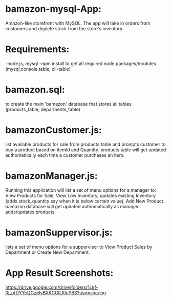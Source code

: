 # bamazon-mysql-App:
Amazon-like storefront with MySQL. 
The app will take in orders from customers and deplete stock from the store's inventory.

# Requirements:

  -node.js, mysql
  -npm install to get all required node packages/modules (mysql,console.table, cli-table)

# bamazon.sql:
  to create the main 'bamazon' database that stores all tables (products_table, deparments_table)
# bamazonCustomer.js:
  list available products for sale from products table and prompts customer to buy a product based on itemId and Quantity.
  products table will get updated authomatically each time a customer purchases an item.
  
# bamazonManager.js:
  Running this application will list a set of menu options for a manager to:
  View Products for Sale, 
  View Low Inventory,
  updates existing Inventory (adds stock_quantity say when it is below certain value),
  Add New Product.
  bamazon database will get updated authomatically as manager adds/updates products.
# bamazonSuppervisor.js:
  lists a set of menu options for a suppervisor to View Product Sales by Department or Create New Department.
# App Result Screenshots:
  https://drive.google.com/drive/folders/1Lkf-0j_ofDYYcQGzi6yBXKCGILI0cPBS?usp=sharing
  
  
  



